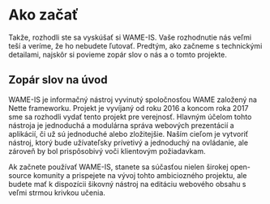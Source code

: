 # Ako začať

Takže, rozhodli ste sa vyskúšať si WAME-IS. Vaše rozhodnutie nás veľmi teší a veríme, že ho nebudete ľutovať. Predtým, ako začneme s technickými detailami, najskôr si povieme zopár slov o nás a o tomto projekte.

## Zopár slov na úvod

WAME-IS je informačný nástroj vyvinutý spoločnosťou WAME založený na Nette frameworku. Projekt je vyvíjaný od roku 2016 a koncom roka 2017 sme sa rozhodli vydať tento projekt pre verejnosť. Hlavným účelom tohto nástroja je jednoduchá a modulárna správa webových prezentácií a aplikácií, či už sú jednoduché alebo zložitejšie. Naším cieľom je vytvoriť nástroj, ktorý bude užívateľsky prívetivý a jednoduchý na ovládanie, ale zároveň by bol prispôsobivý voči klientovým požiadavkam. 

Ak začnete používať WAME-IS, stanete sa súčasťou nielen širokej open-source komunity a prispejete na vývoj tohto ambiciozného projektu, ale budete mať k dispozícii šikovný nástroj na editáciu webového obsahu s veľmi strmou krivkou učenia.